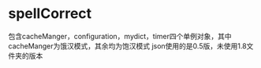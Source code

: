 # spellCorrect
包含cacheManger，configuration，mydict，timer四个单例对象，其中cacheManger为饿汉模式，其余均为饱汉模式
json使用的是0.5版，未使用1.8文件夹的版本

